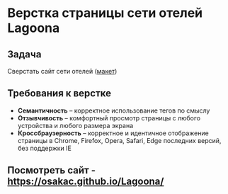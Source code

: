 # Верстка страницы сети отелей Lagoona

## Задача

Сверстать сайт сети отелей ([макет][code])

## Требования к верстке

- **Семантичность** – корректное использование тегов по смыслу
- **Отзывчивость** – комфортный просмотр страницы с любого устройства и любого размера экрана
- **Кроссбраузерность** – корректное и идентичное отображение страницы в Chrome, Firefox, Opera, Safari, Edge последних версий, без поддержки IE

## Посмотреть сайт - https://osakac.github.io/Lagoona/

[code]: https://www.figma.com/file/tjkkfkHDXlGscyVbS3emln/Lagoona?node-id=0%3A1&mode=dev
